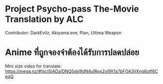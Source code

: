 # Project Psycho-pass The-Movie Translation by ALC

Contributor:
DarkEvilz, Akiyama.eve, Plan, Ultima Weapon

# Anime ที่ถูกจองจำต้องได้รับการปลดปล่อย



Mini size video for translate: https://mega.nz/#!pcISjADa!DNQ5skI9dN4uIRps2xl9X1a7bFOA3jIXng6otf6CeqQ
